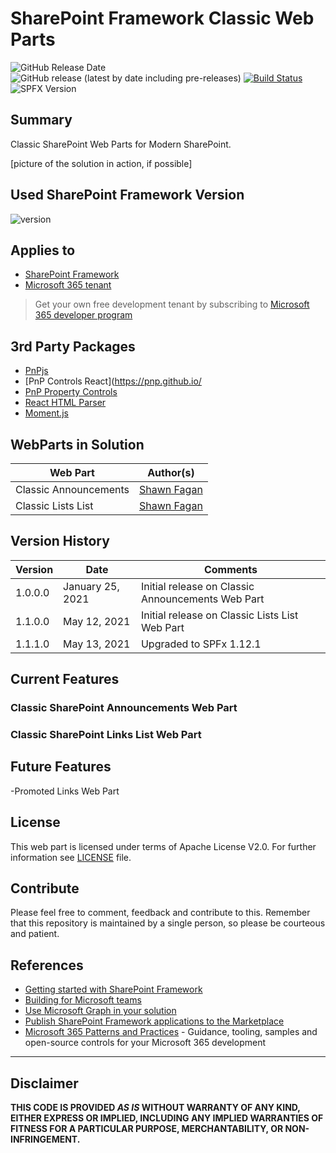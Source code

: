 # SharePoint Framework Classic Web Parts
![GitHub Release Date](https://img.shields.io/github/release-date/fagansc/spfxClassicWebParts)
![GitHub release (latest by date including pre-releases)](https://img.shields.io/github/v/release/fagansc/spfxClassicWebParts?include_prereleases)
[![Build Status](https://dev.azure.com/scfagan/pipelineBuilds/_apis/build/status/spfx/ClassicWebParts?repoName=FaganSC%2FspfxClassicWebParts&branchName=master)](https://dev.azure.com/scfagan/pipelineBuilds/_build/latest?definitionId=20&repoName=FaganSC%2FspfxClassicWebParts&branchName=master)
![SPFX Version](https://img.shields.io/badge/SPFX%20Version-1.12.1-green.svg)

## Summary
Classic SharePoint Web Parts for Modern SharePoint.

[picture of the solution in action, if possible]

## Used SharePoint Framework Version

![version](https://img.shields.io/badge/version-1.12.1-green.svg)

## Applies to

- [SharePoint Framework](https://aka.ms/spfx)
- [Microsoft 365 tenant](https://docs.microsoft.com/en-us/sharepoint/dev/spfx/set-up-your-developer-tenant)

> Get your own free development tenant by subscribing to [Microsoft 365 developer program](http://aka.ms/o365devprogram)

## 3rd Party Packages
* [PnPjs](https://pnp.github.io/pnpjs/)
* [PnP Controls React](https://pnp.github.io/
* [PnP Property Controls](https://pnp.github.io/sp-dev-fx-property-controls/)
* [React HTML Parser](https://www.npmjs.com/package/react-html-parser)
* [Moment.js](https://momentjs.com/)

## WebParts in Solution

Web Part|Author(s)
--------|---------
Classic Announcements | [Shawn Fagan](https://twitter.com/fagansc)
Classic Lists List | [Shawn Fagan](https://twitter.com/fagansc)

## Version History

Version|Date|Comments
-------|----|--------
1.0.0.0|January 25, 2021|Initial release on Classic Announcements Web Part
1.1.0.0|May 12, 2021|Initial release on Classic Lists List Web Part
1.1.1.0|May 13, 2021|Upgraded to SPFx 1.12.1

## Current Features

### Classic SharePoint Announcements Web Part

### Classic SharePoint Links List Web Part

## Future Features
-Promoted Links Web Part
## License
This web part is licensed under terms of Apache License V2.0. For further information see [LICENSE](LICENSE) file.

## Contribute
Please feel free to comment, feedback and contribute to this. Remember that this repository is maintained by a single person, so please be courteous and patient.

## References

- [Getting started with SharePoint Framework](https://docs.microsoft.com/en-us/sharepoint/dev/spfx/set-up-your-developer-tenant)
- [Building for Microsoft teams](https://docs.microsoft.com/en-us/sharepoint/dev/spfx/build-for-teams-overview)
- [Use Microsoft Graph in your solution](https://docs.microsoft.com/en-us/sharepoint/dev/spfx/web-parts/get-started/using-microsoft-graph-apis)
- [Publish SharePoint Framework applications to the Marketplace](https://docs.microsoft.com/en-us/sharepoint/dev/spfx/publish-to-marketplace-overview)
- [Microsoft 365 Patterns and Practices](https://aka.ms/m365pnp) - Guidance, tooling, samples and open-source controls for your Microsoft 365 development

---
## Disclaimer

**THIS CODE IS PROVIDED *AS IS* WITHOUT WARRANTY OF ANY KIND, EITHER EXPRESS OR IMPLIED, INCLUDING ANY IMPLIED WARRANTIES OF FITNESS FOR A PARTICULAR PURPOSE, MERCHANTABILITY, OR NON-INFRINGEMENT.**
